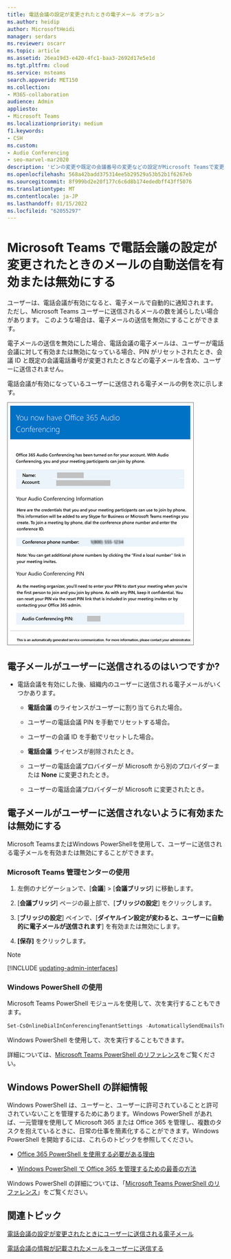 ```yaml
---
title: 電話会議の設定が変更されたときの電子メール オプション
ms.author: heidip
author: MicrosoftHeidi
manager: serdars
ms.reviewer: oscarr
ms.topic: article
ms.assetid: 26ea19d3-e420-4fc1-baa3-2692d17e5e1d
ms.tgt.pltfrm: cloud
ms.service: msteams
search.appverid: MET150
ms.collection:
- M365-collaboration
audience: Admin
appliesto:
- Microsoft Teams
ms.localizationpriority: medium
f1.keywords:
- CSH
ms.custom:
- Audio Conferencing
- seo-marvel-mar2020
description: 'ピンの変更や既定の会議番号の変更などの設定がMicrosoft Teamsで変更されたときに、ユーザーに電子メールを送信するSkypeを有効または無効にする方法について説明します。 '
ms.openlocfilehash: 568a42badd375314ee5b29529a53b52b1f6267eb
ms.sourcegitcommit: 8f999bd2e20f177c6c6d8b174ededbff43ff5076
ms.translationtype: MT
ms.contentlocale: ja-JP
ms.lasthandoff: 01/15/2022
ms.locfileid: "62055297"
---
```

# <a name="enable-or-disable-sending-emails-when-audio-conferencing-settings-change-in-microsoft-teams"></a>Microsoft Teams で電話会議の設定が変更されたときのメールの自動送信を有効または無効にする

ユーザーは、電話会議が有効になると、電子メールで自動的に通知されます。 ただし、Microsoft Teams ユーザーに送信されるメールの数を減らしたい場合があります。 このような場合は、電子メールの送信を無効にすることができます。
  
電子メールの送信を無効にした場合、電話会議の電子メールは、ユーザーが電話会議に対して有効または無効になっている場合、PIN がリセットされたとき、会議 ID と既定の会議電話番号が変更されたときなどの電子メールを含め、ユーザーに送信されません。
  
電話会議が有効になっているユーザーに送信される電子メールの例を次に示します。
  
![電話会議の電子メール メッセージの例。](media/teams-emails-sent-to-users-when-settings-change-image1.png)
  
## <a name="when-are-emails-being-sent-to-your-users"></a>電子メールがユーザーに送信されるのはいつですか?

- 電話会議を有効にした後、組織内のユーザーに送信される電子メールがいくつかあります。

  - **電話会議** のライセンスがユーザーに割り当てられた場合。

  - ユーザーの電話会議 PIN を手動でリセットする場合。

  - ユーザーの会議 ID を手動でリセットした場合。

  - **電話会議** ライセンスが削除されたとき。

  - ユーザーの電話会議プロバイダーが Microsoft から別のプロバイダーまたは **None** に変更されたとき。

  - ユーザーの電話会議プロバイダーが Microsoft に変更されたとき。

## <a name="enable-or-disable-email-from-being-sent-to-users"></a>電子メールがユーザーに送信されないように有効または無効にする

Microsoft TeamsまたはWindows PowerShellを使用して、ユーザーに送信される電子メールを有効または無効にすることができます。

### <a name="using-the-microsoft-teams-admin-center"></a>Microsoft Teams 管理センターの使用

1. 左側のナビゲーションで、[**会議**]  >  [**会議ブリッジ**] に移動します。

2. [**会議ブリッジ**] ページの最上部で、[**ブリッジの設定**] をクリックします。

3. [**ブリッジの設定**] ペインで、[**ダイヤルイン設定が変わると、ユーザーに自動的に電子メールが送信されます**] を有効または無効にします。

4. **[保存]** をクリックします。

> [!Note]
> [!INCLUDE [updating-admin-interfaces](includes/updating-admin-interfaces.md)]

### <a name="using-windows-powershell"></a>Windows PowerShell の使用

Microsoft Teams PowerShell モジュールを使用して、次を実行することもできます。

```PowerShell
Set-CsOnlineDialInConferencingTenantSettings -AutomaticallySendEmailsToUsers $true|$false
```

Windows PowerShell を使用して、次を実行することもできます。[](/powershell/module/skype/set-csonlinedialinconferencingtenantsettings)

詳細については、[Microsoft Teams PowerShell のリファレンス](/powershell/module/teams/?view=teams-ps)をご覧ください。

## <a name="want-to-know-more-about-windows-powershell"></a>Windows PowerShell の詳細情報

Windows PowerShell は、ユーザーと、ユーザーに許可されていることと許可されていないことを管理するためにあります。Windows PowerShell があれば、一元管理を使用して Microsoft 365 または Office 365 を管理し、複数のタスクを抱えているときに、日常の仕事を簡素化することができます。Windows PowerShell を開始するには、これらのトピックを参照してください。

- [Office 365 PowerShell を使用する必要がある理由](/microsoft-365/enterprise/why-you-need-to-use-microsoft-365-powershell)

- [Windows PowerShell で Office 365 を管理するための最善の方法](/previous-versions//dn568025(v=technet.10))

Windows PowerShell の詳細については、「[Microsoft Teams PowerShell のリファレンス](/powershell/module/teams/?view=teams-ps)」をご覧ください。

## <a name="related-topics"></a>関連トピック

[電話会議の設定が変更されたときにユーザーに送信される電子メール](emails-sent-to-users-when-their-settings-change-in-teams.md)

[電話会議の情報が記載されたメールをユーザーに送信する](send-an-email-to-a-user-with-their-dial-in-information-in-teams.md)
